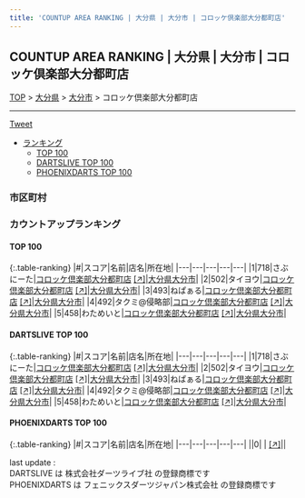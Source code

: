 ```yaml
---
title: 'COUNTUP AREA RANKING | 大分県 | 大分市 | コロッケ倶楽部大分都町店'
---
```

## COUNTUP AREA RANKING | 大分県 | 大分市 | コロッケ倶楽部大分都町店

[TOP](/darts/rank/) > [大分県](/darts/rank/大分県/) > [大分市](/darts/rank/大分県/大分市/) > コロッケ倶楽部大分都町店

___

<a href="https://twitter.com/share?ref_src=twsrc%5Etfw" data-text="COUNTUP AREA RANKING | 大分県大分市コロッケ倶楽部大分都町店" class="twitter-share-button" data-hashtags="DARTSLIVE,PHOENIXDARTS,darts,ダーツ" data-show-count="false">Tweet</a>

* [ランキング](#カウントアップランキング)
    * [TOP 100](#top-100)
    * [DARTSLIVE TOP 100](#dartslive-top-100)
    * [PHOENIXDARTS TOP 100](#phoenixdarts-top-100)

### 市区町村

<ul>

</ul>

### カウントアップランキング

#### TOP 100



{:.table-ranking}
|#|スコア|名前|店名|所在地|
|---|---|---|---|---|
|1|718|<span class="rank-name-dl">さぶにーた</span>|<a href="/darts/rank/shops/3514d7dd9bdeed4f0d9b047a20a7ba1e.html">コロッケ倶楽部大分都町店</a> <a href="https://search.dartslive.com/jp/shop/3514d7dd9bdeed4f0d9b047a20a7ba1e">[↗]</a>|<a href="/darts/rank/大分県/大分市">大分県大分市</a>|
|2|502|<span class="rank-name-dl">タイヨウ</span>|<a href="/darts/rank/shops/3514d7dd9bdeed4f0d9b047a20a7ba1e.html">コロッケ倶楽部大分都町店</a> <a href="https://search.dartslive.com/jp/shop/3514d7dd9bdeed4f0d9b047a20a7ba1e">[↗]</a>|<a href="/darts/rank/大分県/大分市">大分県大分市</a>|
|3|493|<span class="rank-name-dl">ねぱぁる</span>|<a href="/darts/rank/shops/3514d7dd9bdeed4f0d9b047a20a7ba1e.html">コロッケ倶楽部大分都町店</a> <a href="https://search.dartslive.com/jp/shop/3514d7dd9bdeed4f0d9b047a20a7ba1e">[↗]</a>|<a href="/darts/rank/大分県/大分市">大分県大分市</a>|
|4|492|<span class="rank-name-dl">タクミ@侵略部</span>|<a href="/darts/rank/shops/3514d7dd9bdeed4f0d9b047a20a7ba1e.html">コロッケ倶楽部大分都町店</a> <a href="https://search.dartslive.com/jp/shop/3514d7dd9bdeed4f0d9b047a20a7ba1e">[↗]</a>|<a href="/darts/rank/大分県/大分市">大分県大分市</a>|
|5|458|<span class="rank-name-dl">わためいと</span>|<a href="/darts/rank/shops/3514d7dd9bdeed4f0d9b047a20a7ba1e.html">コロッケ倶楽部大分都町店</a> <a href="https://search.dartslive.com/jp/shop/3514d7dd9bdeed4f0d9b047a20a7ba1e">[↗]</a>|<a href="/darts/rank/大分県/大分市">大分県大分市</a>|


#### DARTSLIVE TOP 100



{:.table-ranking}
|#|スコア|名前|店名|所在地|
|---|---|---|---|---|
|1|718|<span class="rank-name-dl">さぶにーた</span>|<a href="/darts/rank/shops/3514d7dd9bdeed4f0d9b047a20a7ba1e.html">コロッケ倶楽部大分都町店</a> <a href="https://search.dartslive.com/jp/shop/3514d7dd9bdeed4f0d9b047a20a7ba1e">[↗]</a>|<a href="/darts/rank/大分県/大分市">大分県大分市</a>|
|2|502|<span class="rank-name-dl">タイヨウ</span>|<a href="/darts/rank/shops/3514d7dd9bdeed4f0d9b047a20a7ba1e.html">コロッケ倶楽部大分都町店</a> <a href="https://search.dartslive.com/jp/shop/3514d7dd9bdeed4f0d9b047a20a7ba1e">[↗]</a>|<a href="/darts/rank/大分県/大分市">大分県大分市</a>|
|3|493|<span class="rank-name-dl">ねぱぁる</span>|<a href="/darts/rank/shops/3514d7dd9bdeed4f0d9b047a20a7ba1e.html">コロッケ倶楽部大分都町店</a> <a href="https://search.dartslive.com/jp/shop/3514d7dd9bdeed4f0d9b047a20a7ba1e">[↗]</a>|<a href="/darts/rank/大分県/大分市">大分県大分市</a>|
|4|492|<span class="rank-name-dl">タクミ@侵略部</span>|<a href="/darts/rank/shops/3514d7dd9bdeed4f0d9b047a20a7ba1e.html">コロッケ倶楽部大分都町店</a> <a href="https://search.dartslive.com/jp/shop/3514d7dd9bdeed4f0d9b047a20a7ba1e">[↗]</a>|<a href="/darts/rank/大分県/大分市">大分県大分市</a>|
|5|458|<span class="rank-name-dl">わためいと</span>|<a href="/darts/rank/shops/3514d7dd9bdeed4f0d9b047a20a7ba1e.html">コロッケ倶楽部大分都町店</a> <a href="https://search.dartslive.com/jp/shop/3514d7dd9bdeed4f0d9b047a20a7ba1e">[↗]</a>|<a href="/darts/rank/大分県/大分市">大分県大分市</a>|


#### PHOENIXDARTS TOP 100



{:.table-ranking}
|#|スコア|名前|店名|所在地|
|---|---|---|---|---|
||0|<span class="rank-name-dl"> </span>|<a href="/darts/rank/shops/.html"></a> <a href="">[↗]</a>|<a href="/darts/rank//"></a>|


<div class="footer border-top border-gray-light mt-5 pt-3 text-right text-gray">
    last update : <span style="font-weight: italic" id="foot_last_modified"></span><br />
    DARTSLIVE は 株式会社ダーツライブ社 の登録商標です<br />
    PHOENIXDARTS は フェニックスダーツジャパン株式会社 の登録商標です<br />
</div>

<script src="https://cdnjs.cloudflare.com/ajax/libs/jquery.tablesorter/2.31.3/js/jquery.tablesorter.min.js" integrity="sha512-qzgd5cYSZcosqpzpn7zF2ZId8f/8CHmFKZ8j7mU4OUXTNRd5g+ZHBPsgKEwoqxCtdQvExE5LprwwPAgoicguNg==" crossorigin="anonymous" referrerpolicy="no-referrer"></script>
<link rel="stylesheet" href="https://cdnjs.cloudflare.com/ajax/libs/jquery.tablesorter/2.31.3/css/theme.default.min.css" integrity="sha512-wghhOJkjQX0Lh3NSWvNKeZ0ZpNn+SPVXX1Qyc9OCaogADktxrBiBdKGDoqVUOyhStvMBmJQ8ZdMHiR3wuEq8+w==" crossorigin="anonymous" referrerpolicy="no-referrer" />
<script>
$(function() {
    $(".table-ranking").tablesorter({sortList:[[0, 0]]});
    $("#foot_last_modified").text(formatDate(new Date(document.lastModified), 'yyyy-MM-dd HH:mm:ss'));
});
</script>

<script async src="https://platform.twitter.com/widgets.js" charset="utf-8"></script>